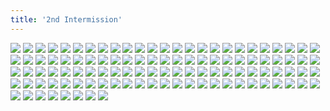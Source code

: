 ```yaml
---
title: '2nd Intermission'
---
```


![](/images/modern-fried-snake/part-8/modern567intermission2.jpg)
![](/images/modern-fried-snake/part-8/modern568.jpg)
![](/images/modern-fried-snake/part-8/modern569.jpg)
![](/images/modern-fried-snake/part-8/modern570.jpg)
![](/images/modern-fried-snake/part-8/modern571.jpg)
![](/images/modern-fried-snake/part-8/modern572.jpg)
![](/images/modern-fried-snake/part-8/modern573.jpg)
![](/images/modern-fried-snake/part-8/modern574.jpg)
![](/images/modern-fried-snake/part-8/modern575.jpg)
![](/images/modern-fried-snake/part-8/modern576.jpg)
![](/images/modern-fried-snake/part-8/modern577.jpg)
![](/images/modern-fried-snake/part-8/modern578.jpg)
![](/images/modern-fried-snake/part-8/modern579.jpg)
![](/images/modern-fried-snake/part-8/modern580.jpg)
![](/images/modern-fried-snake/part-8/modern581.jpg)
![](/images/modern-fried-snake/part-8/modern582.jpg)
![](/images/modern-fried-snake/part-8/modern583.jpg)
![](/images/modern-fried-snake/part-8/modern584.jpg)
![](/images/modern-fried-snake/part-8/modern585.jpg)
![](/images/modern-fried-snake/part-8/modern586.jpg)
![](/images/modern-fried-snake/part-8/modern587.jpg)
![](/images/modern-fried-snake/part-8/modern588.jpg)
![](/images/modern-fried-snake/part-8/modern589.jpg)
![](/images/modern-fried-snake/part-8/modern590.jpg)
![](/images/modern-fried-snake/part-8/modern591.jpg)
![](/images/modern-fried-snake/part-8/modern592.jpg)
![](/images/modern-fried-snake/part-8/modern593.jpg)
![](/images/modern-fried-snake/part-8/modern594.jpg)
![](/images/modern-fried-snake/part-8/modern595.jpg)
![](/images/modern-fried-snake/part-8/modern596.jpg)
![](/images/modern-fried-snake/part-8/modern597.jpg)
![](/images/modern-fried-snake/part-8/modern598.jpg)
![](/images/modern-fried-snake/part-8/modern599.jpg)
![](/images/modern-fried-snake/part-8/modern600.jpg)
![](/images/modern-fried-snake/part-8/modern601.jpg)
![](/images/modern-fried-snake/part-8/modern602.jpg)
![](/images/modern-fried-snake/part-8/modern603.jpg)
![](/images/modern-fried-snake/part-8/modern604.jpg)
![](/images/modern-fried-snake/part-8/modern605.jpg)
![](/images/modern-fried-snake/part-8/modern606.jpg)
![](/images/modern-fried-snake/part-8/modern607.jpg)
![](/images/modern-fried-snake/part-8/modern608.jpg)
![](/images/modern-fried-snake/part-8/modern609.jpg)
![](/images/modern-fried-snake/part-8/modern610.jpg)
![](/images/modern-fried-snake/part-8/modern611.jpg)
![](/images/modern-fried-snake/part-8/modern612.jpg)
![](/images/modern-fried-snake/part-8/modern613.jpg)
![](/images/modern-fried-snake/part-8/modern614.jpg)
![](/images/modern-fried-snake/part-8/modern615.jpg)
![](/images/modern-fried-snake/part-8/modern616.jpg)
![](/images/modern-fried-snake/part-8/modern617.jpg)
![](/images/modern-fried-snake/part-8/modern618.jpg)
![](/images/modern-fried-snake/part-8/modern619.jpg)
![](/images/modern-fried-snake/part-8/modern620.jpg)
![](/images/modern-fried-snake/part-8/modern621.jpg)
![](/images/modern-fried-snake/part-8/modern622.jpg)
![](/images/modern-fried-snake/part-8/modern623.jpg)
![](/images/modern-fried-snake/part-8/modern624.jpg)
![](/images/modern-fried-snake/part-8/modern625.jpg)
![](/images/modern-fried-snake/part-8/modern626.jpg)
![](/images/modern-fried-snake/part-8/modern627.jpg)
![](/images/modern-fried-snake/part-8/modern628.jpg)
![](/images/modern-fried-snake/part-8/modern629.jpg)
![](/images/modern-fried-snake/part-8/modern630.jpg)
![](/images/modern-fried-snake/part-8/modern631.jpg)
![](/images/modern-fried-snake/part-8/modern632.jpg)
![](/images/modern-fried-snake/part-8/modern633.jpg)
![](/images/modern-fried-snake/part-8/modern634.jpg)
![](/images/modern-fried-snake/part-8/modern635.jpg)
![](/images/modern-fried-snake/part-8/modern636.jpg)
![](/images/modern-fried-snake/part-8/modern637.jpg)
![](/images/modern-fried-snake/part-8/modern638.jpg)
![](/images/modern-fried-snake/part-8/modern639.jpg)
![](/images/modern-fried-snake/part-8/modern640.jpg)
![](/images/modern-fried-snake/part-8/modern641.jpg)
![](/images/modern-fried-snake/part-8/modern642.jpg)
![](/images/modern-fried-snake/part-8/modern643.jpg)
![](/images/modern-fried-snake/part-8/modern644.jpg)
![](/images/modern-fried-snake/part-8/modern645.jpg)
![](/images/modern-fried-snake/part-8/modern646.jpg)
![](/images/modern-fried-snake/part-8/modern647.jpg)
![](/images/modern-fried-snake/part-8/modern648.jpg)
![](/images/modern-fried-snake/part-8/modern649.jpg)
![](/images/modern-fried-snake/part-8/modern650.jpg)
![](/images/modern-fried-snake/part-8/modern651.jpg)
![](/images/modern-fried-snake/part-8/modern652.jpg)
![](/images/modern-fried-snake/part-8/modern653.jpg)
![](/images/modern-fried-snake/part-8/modern654.jpg)
![](/images/modern-fried-snake/part-8/modern655.jpg)
![](/images/modern-fried-snake/part-8/modern656.jpg)
![](/images/modern-fried-snake/part-8/modern657.jpg)
![](/images/modern-fried-snake/part-8/modern658.jpg)
![](/images/modern-fried-snake/part-8/modern659.jpg)
![](/images/modern-fried-snake/part-8/modern660.jpg)
![](/images/modern-fried-snake/part-8/modern661.jpg)
![](/images/modern-fried-snake/part-8/modern662.jpg)
![](/images/modern-fried-snake/part-8/modern663.jpg)
![](/images/modern-fried-snake/part-8/modern664.jpg)
![](/images/modern-fried-snake/part-8/modern665.jpg)
![](/images/modern-fried-snake/part-8/modern666.jpg)
![](/images/modern-fried-snake/part-8/modern667.jpg)
![](/images/modern-fried-snake/part-8/modern668.jpg)
![](/images/modern-fried-snake/part-8/modern669.jpg)
![](/images/modern-fried-snake/part-8/modern670.jpg)
![](/images/modern-fried-snake/part-8/modern671.jpg)
![](/images/modern-fried-snake/part-8/modern672.jpg)
![](/images/modern-fried-snake/part-8/modern673.jpg)
![](/images/modern-fried-snake/part-8/modern674.jpg)